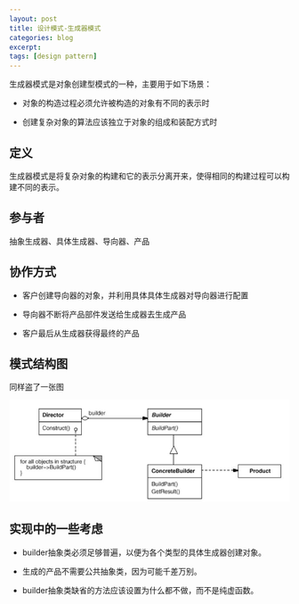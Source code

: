 ```yaml
---
layout: post
title: 设计模式-生成器模式
categories: blog
excerpt:
tags: [design pattern]
---
```


生成器模式是对象创建型模式的一种，主要用于如下场景：

* 对象的构造过程必须允许被构造的对象有不同的表示时

* 创建复杂对象的算法应该独立于对象的组成和装配方式时

## 定义

生成器模式是将复杂对象的构建和它的表示分离开来，使得相同的构建过程可以构建不同的表示。

## 参与者

抽象生成器、具体生成器、导向器、产品

## 协作方式

* 客户创建导向器的对象，并利用具体具体生成器对导向器进行配置

* 导向器不断将产品部件发送给生成器去生成产品

* 客户最后从生成器获得最终的产品

## 模式结构图

同样盗了一张图

![builder image](/images/builder.jpeg)


## 实现中的一些考虑

* builder抽象类必须足够普遍，以便为各个类型的具体生成器创建对象。

* 生成的产品不需要公共抽象类，因为可能千差万别。

* builder抽象类缺省的方法应该设置为什么都不做，而不是纯虚函数。
